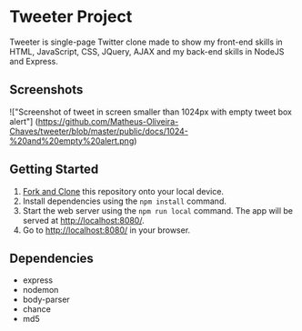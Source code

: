 # Tweeter Project

Tweeter is single-page Twitter clone made to show my front-end skills in HTML, JavaScript, CSS, JQuery, AJAX and my back-end skills in NodeJS and Express.

## Screenshots

!["Screenshot of tweet in screen smaller than 1024px with empty tweet box alert"] (https://github.com/Matheus-Oliveira-Chaves/tweeter/blob/master/public/docs/1024-%20and%20empty%20alert.png)


## Getting Started

1. [Fork and Clone](https://github.com/Matheus-Oliveira-Chaves/tweeter)  this repository onto your local device.
2. Install dependencies using the `npm install` command.
3. Start the web server using the `npm run local` command. The app will be served at <http://localhost:8080/>.
4. Go to <http://localhost:8080/> in your browser.

## Dependencies

- express
- nodemon
- body-parser
- chance
- md5



